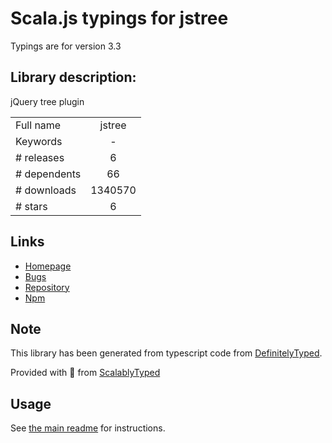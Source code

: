 
# Scala.js typings for jstree

Typings are for version 3.3

## Library description:
jQuery tree plugin

|                    |                 |
| ------------------ | :-------------: |
| Full name          | jstree |
| Keywords           | - |
| # releases         | 6 |
| # dependents       | 66 |
| # downloads        | 1340570 |
| # stars            | 6 |

## Links
- [Homepage](http://jstree.com)
- [Bugs](https://github.com/vakata/jstree/issues)
- [Repository](https://github.com/vakata/jstree)
- [Npm](https://www.npmjs.com/package/jstree)
    


## Note
This library has been generated from typescript code from [DefinitelyTyped](https://definitelytyped.org).

Provided with :purple_heart: from [ScalablyTyped](https://github.com/oyvindberg/ScalablyTyped)

## Usage
See [the main readme](../../readme.md) for instructions.


